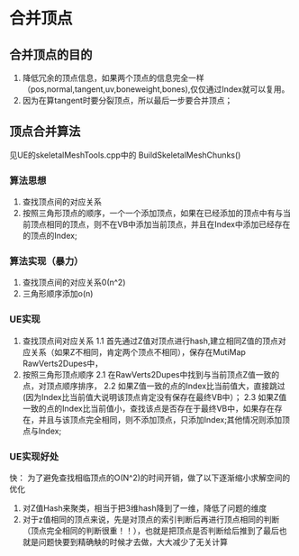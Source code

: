 # 合并顶点

## 合并顶点的目的
	
1. 降低冗余的顶点信息，如果两个顶点的信息完全一样（pos,normal,tangent,uv,boneweight,bones),仅仅通过Index就可以复用。
2. 因为在算tangent时要分裂顶点，所以最后一步要合并顶点；

## 顶点合并算法
见UE的skeletalMeshTools.cpp中的 BuildSkeletalMeshChunks()

### 算法思想
1. 查找顶点间的对应关系
2. 按照三角形顶点的顺序，一个一个添加顶点，如果在已经添加的顶点中有与当前顶点相同的顶点，则不在VB中添加当前顶点，并且在Index中添加已经存在的顶点的Index; 

### 算法实现（暴力）
1. 查找顶点间的对应关系0(n^2)
2. 三角形顺序添加o(n)

### UE实现
1. 查找顶点间对应关系
	1.1 首先通过Z值对顶点进行hash,建立相同Z值的顶点对应关系（如果Z不相同，肯定两个顶点不相同），保存在MutiMap RawVerts2Dupes中，
2. 按照三角形顶点顺序
	2.1 在RawVerts2Dupes中找到与当前顶点Z值一致的点，对顶点顺序排序，
    2.2  如果Z值一致的点的Index比当前值大，直接跳过(因为Index比当前值大说明该顶点肯定没有保存在最终VB中）；
	2.3 如果Z值一致的点的Index比当前值小，查找该点是否存在于最终VB中，如果存在存在，并且与该顶点完全相同，则不添加顶点，只添加Index;其他情况则添加顶点与Index;

### UE实现好处
快： 为了避免查找相临顶点的O(N^2)的时间开销，做了以下逐渐缩小求解空间的优化
1. 对Z值Hash来聚类，相当于把3维hash降到了一维，降低了问题的维度
2. 对于z值相同的顶点来说，先是对顶点的索引判断后再进行顶点相同的判断（顶点完全相同的判断很重！！），也就是把顶点是否判断给后推到了最后也就是问题快要到精确觖的时候才去做，大大减少了无关计算
